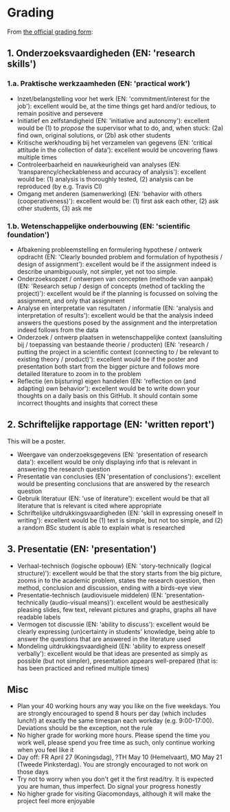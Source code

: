 # Grading

From [the official grading form](Beoordelingsformulier.pdf):

## 1. Onderzoeksvaardigheden (EN: 'research skills')

### 1.a. Praktische werkzaamheden (EN: 'practical work')

 * Inzet/belangstelling voor het werk (EN: 'commitment/interest for the job'): excellent would be, at the time things get hard and/or tedious, to remain positive and persevere
 * Initiatief en zelfstandigheid (EN: 'initiative and autonomy'): excellent would be (1) to *propose* the supervisor what to do, and, when stuck: (2a) find own, original solutions, or (2b) ask other students
 * Kritische werkhouding bij het verzamelen van gegevens (EN: 'critical attitude in the collection of data'): excellent would be uncovering flaws multiple times 
 * Controleerbaarheid en nauwkeurigheid van analyses (EN: 'transparency/checkableness and accuracy of analysis'): excellent would be: (1) analysis is thoroughly tested, (2) analysis can be reproduced (by e.g. Travis CI)
 * Omgang met anderen (samenwerking) (EN: 'behavior with others (cooperativeness)'): excellent would be: (1) first ask each other, (2) ask other students, (3) ask me 

### 1.b. Wetenschappelijke onderbouwing (EN: 'scientific foundation')

 * Afbakening probleemstelling en formulering hypothese / ontwerk opdracht (EN: 'Clearly bounded problem and formulation of hypothesis / design of assignment'): excellent would be if the assignment indeed is describe unambiguously, not simpler, yet not too simple.  
 * Onderzoeksopzet / ontwerpen van concepten (methode van aanpak) (EN: 'Research setup / design of concepts (method of tackling the project)'): excellent would be if the planning is focussed on solving the assignment, and only that assignment
 * Analyse en interpretatie van resultaten / informatie (EN: 'analysis and interpretation of results'): excellent would be that the analysis indeed answers the questions posed by the assignment and the interpretation indeed follows from the data
 * Onderzoek / ontwerp plaatsen in wetenschappelijke context (aansluiting bij / toepassing van bestaande theorie / producten) (EN: 'research / putting the project in a scientific context (connecting to / be relevant to existing theory / product)'): excellent would be if the poster and presentation both start from the bigger picture and follows more detailed literature to zoom in to the problem
 * Reflectie (en bijsturing) eigen handelen (EN: 'reflection on (and adapting) own behavior'): excellent would be to write down your thoughts on a daily basis on this GitHub. It should contain some incorrect thoughts and insights that correct these
 
## 2. Schriftelijke rapportage (EN: 'written report')

This will be a poster.

 * Weergave van onderzoeksgegevens (EN: 'presentation of research data'): excellent would be only displaying info that is relevant in answering the research question
 * Presentatie van conclusies (EN 'presentation of conclusions'): excellent would be presenting conclusions that are answered by the research question
 * Gebruik literatuur (EN: 'use of literature'): excellent would be that all literature that is relevant is cited where appropriate
 * Schriftelijke uitdrukkingsvaardigheden (EN: 'skill in expressing oneself in writing'): excellent would be (1) text is simple, but not too simple, and (2) a random BSc student is able to explain what is researched

## 3. Presentatie (EN: 'presentation')

 * Verhaal-technisch (logische opbouw) (EN: 'story-technically (logical structure)'): excellent would be that the story starts from the big picture, zooms in to the academic problem, states the research question, then method, conclusion and discussion, ending with a birds-eye view
 * Presentatie-technisch (audiovisuele middelen) (EN: 'presentation-technically (audio-visual means)'): excellent would be aesthesically pleasing slides, few text, relevant pictures and graphs, graphs all have readable labels
 * Vermogen tot discussie (EN: 'ability to discuss'): excellent would be clearly expressing (un)certainty in students' knowledge, being able to answer the questions that are answered in the literature used 
 * Mondeling uitdrukkingsvaardigheid (EN: 'ability to express oneself verbally'): excellent would be that ideas are presented as simply as possible (but not simpler), presentation appears well-prepared (that is: has been practiced and refined multiple times)

## Misc

 * Plan your 40 working hours any way you like on the five weekdays. You are strongly encouraged to spend 8
   hours per day (which includes lunch!) at exactly the same timespan each workday (e.g. 9:00-17:00). 
   Deviations should be the exception, not the rule
 * No higher grade for working more hours. Please spend the time you work well, please spend you free time
   as such, only continue working when you feel like it
 * Day off: FR April 27 (Koningsdag), ?TH May 10 (Hemelvaart), MO May 21 (Tweede Pinksterdag). You are strongly
   encouraged to not work on those days
 * Try not to worry when you don't get it the first read/try. It is expected you are human, thus imperfect.
   Do signal your progress honestly
 * No higher grade for visiting Giacomondays, although it will make the project feel more enjoyable
